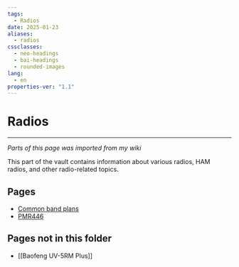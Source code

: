 ```yaml
---
tags:
  - Radios
date: 2025-01-23
aliases:
  - radios
cssclasses:
  - neo-headings
  - bai-headings
  - rounded-images
lang:
  - en
properties-ver: "1.1"
---
```

# Radios

***
*Parts of this page was imported from my wiki*

This part of the vault contains information about various radios, HAM radios, and other radio-related topics.
## Pages
- [Common band plans](Band%20plans.md)
- [PMR446](PMR446.md)

## Pages not in this folder
- [[Baofeng UV-5RM Plus]]